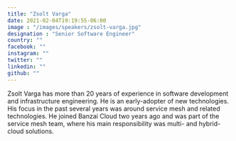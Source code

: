 ```yaml
---
title: "Zsolt Varga"
date: 2021-02-04T19:19:55-06:00
image : "/images/speakers/zsolt-varga.jpg"
designation : "Senior Software Engineer"
country: ""
facebook: ""
instagram: ""
twitter: ""
linkedin: ""
github: ""
---
```


Zsolt Varga has more than 20 years of experience in software development and infrastructure engineering. He is an early-adopter of new technologies. His focus in the past several years was around service mesh and related technologies. He joined Banzai Cloud two years ago and was part of the service mesh team, where his main responsibility was multi- and hybrid-cloud solutions.
